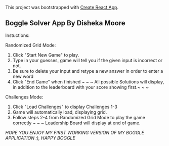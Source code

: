 This project was bootstrapped with [Create React App](https://github.com/facebook/create-react-app).

## Boggle Solver App By Disheka Moore

Instuctions: 

Randomized Grid Mode:
1. Click "Start New Game" to play.
2. Type in your guesses, game will tell you if the given input is incorrect or not.
3. Be sure to delete your input and retype a new answer in order to enter a new word
4. Click "End Game" when finished
~ ~ ~ All possible Solutions will display, in addition to the leaderboard with your score showing first.~ ~ ~

Challenges Mode:
1. Click "Load Challenges" to display Challenges 1-3
2. Game will automatically load, displaying grid.
3. Follow steps 2-4 from Randomized Grid Mode to play the game correctly
~ ~ ~ Leadership Board will display at end of game.

*HOPE YOU ENJOY MY FIRST WORKING VERSION OF MY BOGGLE APPLICATION :), HAPPY BOGGLE* 